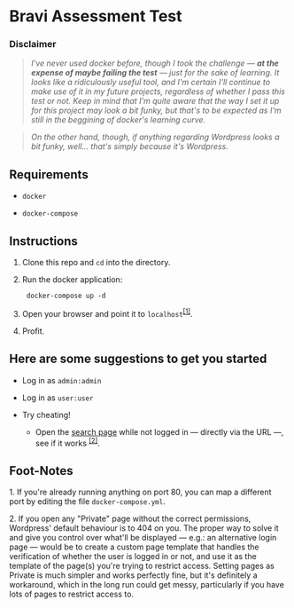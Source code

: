 Bravi Assessment Test
=====================

### Disclaimer

>*I've never used docker before, though I took the challenge — **at the expense of maybe failing the test** — just for the sake of learning. It looks like a ridiculously useful tool, and I'm certain I'll continue to make use of it in my future projects, regardless of whether I pass this test or not. Keep in mind that I'm quite aware that the way I set it up for this project may look a bit funky, but that's to be expected as I'm still in the beggining of docker's learning curve.*

>*On the other hand, though, if anything regarding Wordpress looks a bit funky, well... that's simply because it's Wordpress.*

## Requirements

- `docker`

- `docker-compose`

## Instructions
1. Clone this repo and `cd` into the directory.

2. Run the docker application:

        docker-compose up -d

3. Open your browser and point it to `localhost`<sup>[[1]](#footnote1)</sup>.

4. Profit.

## Here are some suggestions to get you started

- Log in as `admin:admin`

- Log in as `user:user`

- Try cheating!

    - Open the [search page](http://localhost/search/) while not logged in — directly via the URL —, see if it works <sup>[[2]](#footnote2)</sup>.


## Foot-Notes

<a name="footnote1">1</a>. If you're already running anything on port 80, you can map a different port by editing the file `docker-compose.yml`.

<a name="footnote2">2</a>. If you open any "Private" page without the correct permissions, Wordpress' default behaviour is to 404 on you. The proper way to solve it and give you control over what'll be displayed — e.g.: an alternative login page — would be to create a custom page template that handles the verification of whether the user is logged in or not, and use it as the template of the page(s) you're trying to restrict access. Setting pages as Private is much simpler and works perfectly fine, but it's definitely a workaround, which in the long run could get messy, particularly if you have lots of pages to restrict access to.
